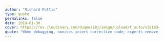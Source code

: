 ```yaml
---
author: "Richard Pattis"
type: quote
permalinks: false
date: 2018-01-30
cover: https://res.cloudinary.com/duqeezi8j/image/upload/f_auto/v1518341562/richard_pattis_jwyqjr.jpg
quote: "When debugging, novices insert corrective code; experts remove defective code."
---
```


